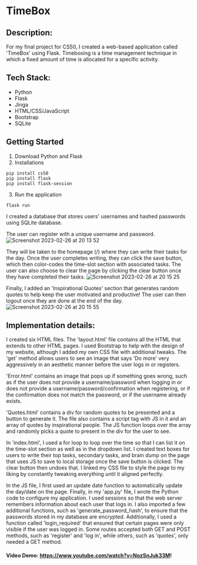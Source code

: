# TimeBox

## Description:
For my final project for CS50, I created a web-based application called 'TimeBox' using Flask. Timeboxing is a time management technique in which a fixed amount of time is allocated for a specific activity. 

## Tech Stack:
- Python
- Flask
- Jinga
- HTML/CSS/JavaScript
- Bootstrap
- SQLite

## Getting Started
1. Download Python and Flask
2. Installations
```
pip install cs50
pip install flask
pip install flask-session
```
3. Run the application
```
flask run
```

I created a database that stores users' usernames and hashed passwords using SQLite database.  

The user can register with a unique username and password.
![Screenshot 2023-02-26 at 20 13 52](https://user-images.githubusercontent.com/113103959/221435009-6ff44fc3-ffa3-4b53-babc-6100a4cc77a1.png)

They will be taken to the homepage (/) where they can write their tasks for the day. Once the user completes writing, they can click the save button, which then color-codes the time-slot section with associated tasks. The user can also choose to clear the page by clicking the clear button once they have completed their tasks.
![Screenshot 2023-02-26 at 20 15 25](https://user-images.githubusercontent.com/113103959/221435050-4d0be522-3a7e-4b51-9afc-0cb5bef0bd7f.png)

Finally, I added an 'Inspirational Quotes' section that generates random quotes to help keep the user motivated and productive! The user can then logout once they are done at the end of the day.
![Screenshot 2023-02-26 at 20 15 55](https://user-images.githubusercontent.com/113103959/221435072-9ce89c0f-4e0e-4fe4-b643-44260cb087e4.png)

## Implementation details:

I created six HTML files. The 'layout.html' file contains all the HTML that extends to other HTML pages. I used Bootstrap to help with the design of my website, although I added my own CSS file with additional tweaks. The 'get' method allows users to see an image that says 'Do more' very aggressively in an aesthetic manner before the user logs in or registers.

'Error.html' contains an image that pops up if something goes wrong, such as if the user does not provide a username/password when logging in or does not provide a username/password/confirmation when registering, or if the confirmation does not match the password, or if the username already exists.

'Quotes.html' contains a div for random quotes to be presented and a button to generate it. The file also contains a script tag with JS in it and an array of quotes by inspirational people. The JS function loops over the array and randomly picks a quote to present in the div for the user to see.

In 'index.html', I used a for loop to loop over the time so that I can list it on the time-slot section as well as in the dropdown list. I created text boxes for users to write their top tasks, secondary tasks, and brain dump on the page that uses JS to save to local storage once the save button is clicked. The clear button then undoes that. I linked my CSS file to style the page to my liking by constantly tweaking everything until it aligned perfectly.

In the JS file, I first used an update date function to automatically update the day/date on the page. Finally, in my 'app.py' file, I wrote the Python code to configure my application. I used sessions so that the web server remembers information about each user that logs in. I also imported a few additional functions, such as 'generate_password_hash', to ensure that the passwords stored in my database are encrypted. Additionally, I used a function called 'login_required' that ensured that certain pages were only visible if the user was logged in. Some routes accepted both GET and POST methods, such as 'register' and 'log in', while others, such as 'quotes', only needed a GET method.

#### Video Demo: https://www.youtube.com/watch?v=NozSnJuk33M!
